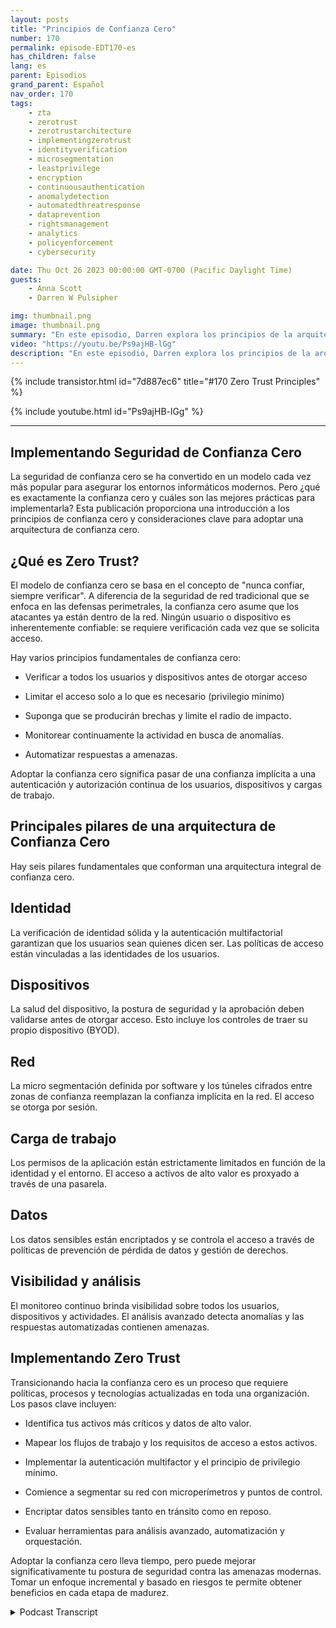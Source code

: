 ```yaml
---
layout: posts
title: "Principios de Confianza Cero"
number: 170
permalink: episode-EDT170-es
has_children: false
lang: es
parent: Episodios
grand_parent: Español
nav_order: 170
tags:
    - zta
    - zerotrust
    - zerotrustarchitecture
    - implementingzerotrust
    - identityverification
    - microsegmentation
    - leastprivilege
    - encryption
    - continuousauthentication
    - anomalydetection
    - automatedthreatresponse
    - dataprevention
    - rightsmanagement
    - analytics
    - policyenforcement
    - cybersecurity

date: Thu Oct 26 2023 00:00:00 GMT-0700 (Pacific Daylight Time)
guests:
    - Anna Scott
    - Darren W Pulsipher

img: thumbnail.png
image: thumbnail.png
summary: "En este episodio, Darren explora los principios de la arquitectura de Confianza Cero con el invitado especial David Marcus, Arquitecto Principal de Seguridad, y la invitada recurrente Dra. Anna Scott."
video: "https://youtu.be/Ps9ajHB-lGg"
description: "En este episodio, Darren explora los principios de la arquitectura de Confianza Cero con el invitado especial David Marcus, Arquitecto Principal de Seguridad, y la invitada recurrente Dra. Anna Scott."
---
```


<div>
{% include transistor.html id="7d887ec6" title="#170 Zero Trust Principles" %}

{% include youtube.html id="Ps9ajHB-lGg" %}
</div>

---


## Implementando Seguridad de Confianza Cero

La seguridad de confianza cero se ha convertido en un modelo cada vez más popular para asegurar los entornos informáticos modernos. Pero ¿qué es exactamente la confianza cero y cuáles son las mejores prácticas para implementarla? Esta publicación proporciona una introducción a los principios de confianza cero y consideraciones clave para adoptar una arquitectura de confianza cero.

## ¿Qué es Zero Trust?

El modelo de confianza cero se basa en el concepto de "nunca confiar, siempre verificar". A diferencia de la seguridad de red tradicional que se enfoca en las defensas perimetrales, la confianza cero asume que los atacantes ya están dentro de la red. Ningún usuario o dispositivo es inherentemente confiable: se requiere verificación cada vez que se solicita acceso.

Hay varios principios fundamentales de confianza cero:

* Verificar a todos los usuarios y dispositivos antes de otorgar acceso

* Limitar el acceso solo a lo que es necesario (privilegio mínimo)

* Suponga que se producirán brechas y limite el radio de impacto.

* Monitorear continuamente la actividad en busca de anomalías.

* Automatizar respuestas a amenazas.

Adoptar la confianza cero significa pasar de una confianza implícita a una autenticación y autorización continua de los usuarios, dispositivos y cargas de trabajo.

## Principales pilares de una arquitectura de Confianza Cero

Hay seis pilares fundamentales que conforman una arquitectura integral de confianza cero.

## Identidad

La verificación de identidad sólida y la autenticación multifactorial garantizan que los usuarios sean quienes dicen ser. Las políticas de acceso están vinculadas a las identidades de los usuarios.

## Dispositivos

La salud del dispositivo, la postura de seguridad y la aprobación deben validarse antes de otorgar acceso. Esto incluye los controles de traer su propio dispositivo (BYOD).

## Red

La micro segmentación definida por software y los túneles cifrados entre zonas de confianza reemplazan la confianza implícita en la red. El acceso se otorga por sesión.

## Carga de trabajo

Los permisos de la aplicación están estrictamente limitados en función de la identidad y el entorno. El acceso a activos de alto valor es proxyado a través de una pasarela.

## Datos

Los datos sensibles están encriptados y se controla el acceso a través de políticas de prevención de pérdida de datos y gestión de derechos.

## Visibilidad y análisis

El monitoreo continuo brinda visibilidad sobre todos los usuarios, dispositivos y actividades. El análisis avanzado detecta anomalías y las respuestas automatizadas contienen amenazas.

## Implementando Zero Trust

Transicionando hacia la confianza cero es un proceso que requiere políticas, procesos y tecnologías actualizadas en toda una organización. Los pasos clave incluyen:

* Identifica tus activos más críticos y datos de alto valor.

* Mapear los flujos de trabajo y los requisitos de acceso a estos activos.

* Implementar la autenticación multifactor y el principio de privilegio mínimo.

* Comience a segmentar su red con microperímetros y puntos de control.

* Encriptar datos sensibles tanto en tránsito como en reposo.

* Evaluar herramientas para análisis avanzado, automatización y orquestación.

Adoptar la confianza cero lleva tiempo, pero puede mejorar significativamente tu postura de seguridad contra las amenazas modernas. Tomar un enfoque incremental y basado en riesgos te permite obtener beneficios en cada etapa de madurez.



<details>
<summary> Podcast Transcript </summary>

<p></p>

</details>
